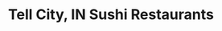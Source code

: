 ---
layout: city
title: Tell City, IN Sushi Restaurants
permalink: /indiana/tell-city/
stateAbbr: IN
stateName: Indiana
cityName: Tell City
---